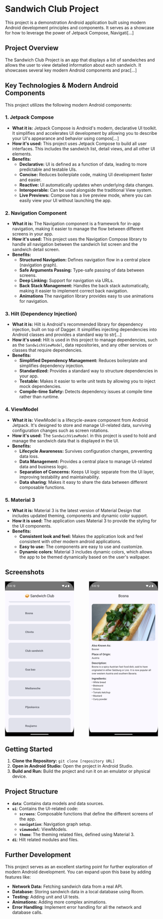 # Sandwich Club Project

This project is a demonstration Android application built using modern Android development principles and components. It serves as a showcase for how to leverage the power of Jetpack Compose, Navigati[...]

## Project Overview

The Sandwich Club Project is an app that displays a list of sandwiches and allows the user to view detailed information about each sandwich. It showcases several key modern Android components and prac[...]

## Key Technologies & Modern Android Components

This project utilizes the following modern Android components:

### 1. Jetpack Compose

*   **What it is:** Jetpack Compose is Android's modern, declarative UI toolkit. It simplifies and accelerates UI development by allowing you to describe your UI's appearance and behavior using compos[...]
*   **How it's used:** This project uses Jetpack Compose to build all user interfaces. This includes the sandwich list, detail views, and all other UI elements.
*   **Benefits:**
    *   **Declarative:** UI is defined as a function of data, leading to more predictable and testable UIs.
    *   **Concise:** Reduces boilerplate code, making UI development faster and easier.
    *   **Reactive:** UI automatically updates when underlying data changes.
    *   **Interoperable:** Can be used alongside the traditional View system.
    *   **Live Previews:** Compose has a live preview mode, where you can easily view your UI without launching the app.

### 2. Navigation Component

*   **What it is:** The Navigation component is a framework for in-app navigation, making it easier to manage the flow between different screens in your app.
*   **How it's used:** This project uses the Navigation Compose library to handle all navigation between the sandwich list screen and the sandwich detail screen.
*   **Benefits:**
    *   **Structured Navigation:** Defines navigation flow in a central place (navigation graph).
    *   **Safe Arguments Passing:** Type-safe passing of data between screens.
    *   **Deep Linking:** Support for navigation via URLs.
    *   **Back Stack Management:** Handles the back stack automatically, making it easier to implement correct back navigation.
    * **Animations** The navigation library provides easy to use animations for navigation.

### 3. Hilt (Dependency Injection)

*   **What it is:** Hilt is Android's recommended library for dependency injection, built on top of Dagger. It simplifies injecting dependencies into Android classes and provides a standard way to str[...]
*   **How it's used:** Hilt is used in this project to manage dependencies, such as the `SandwichViewModel`, data repositories, and any other services or classes that require dependencies.
*   **Benefits:**
    *   **Simplified Dependency Management:** Reduces boilerplate and simplifies dependency injection.
    *   **Standardized:** Provides a standard way to structure dependencies in your app.
    *   **Testable:** Makes it easier to write unit tests by allowing you to inject mock dependencies.
    *   **Compile-time Safety:** Detects dependency issues at compile time rather than runtime.

### 4. ViewModel

*   **What it is:** ViewModel is a lifecycle-aware component from Android Jetpack. It's designed to store and manage UI-related data, surviving configuration changes such as screen rotations.
*   **How it's used:** The `SandwichViewModel` in this project is used to hold and manage the sandwich data that is displayed in the UI.
*   **Benefits:**
    *   **Lifecycle Awareness:** Survives configuration changes, preventing data loss.
    *   **Data Management:** Provides a central place to manage UI-related data and business logic.
    *   **Separation of Concerns:** Keeps UI logic separate from the UI layer, improving testability and maintainability.
    * **Data sharing**: Makes it easy to share the data between different composable functions.

### 5. Material 3

* **What it is:** Material 3 is the latest version of Material Design that includes updated theming, components and dynamic color support.
* **How it is used:** The application uses Material 3 to provide the styling for the UI components.
* **Benefits:**
    * **Consistent look and feel:** Makes the application look and feel consistent with other modern android applications.
    * **Easy to use:** The components are easy to use and customize.
    * **Dynamic colors**: Material 3 includes dynamic colors, which allows the app to be themed dynamically based on the user's wallpaper.

## Screenshots
<div style="display: flex; justify-content: space-between;">
<img src="screenshots/1.png" alt="Main Screen" width="45%"/> 
<img src="screenshots/2.png" alt="Detail Screen" width="45%">
</div>

## Getting Started

1.  **Clone the Repository:** `git clone [repository URL]`
2.  **Open in Android Studio:** Open the project in Android Studio.
3.  **Build and Run:** Build the project and run it on an emulator or physical device.

## Project Structure

*   **`data`**: Contains data models and data sources.
*   **`ui`**: Contains the UI-related code:
    *   **`screens`**: Composable functions that define the different screens of the app.
    *   **`navigation`**: Navigation graph setup.
    *   **`viewmodel`**: ViewModels.
    * **`theme`**: The theming related files, defined using Material 3.
* **`di`**: Hilt related modules and files.

## Further Development

This project serves as an excellent starting point for further exploration of modern Android development. You can expand upon this base by adding features like:

*   **Network Data:** Fetching sandwich data from a real API.
*   **Database:** Storing sandwich data in a local database using Room.
*   **Testing:** Adding unit and UI tests.
*   **Animations:** Adding more complex animations.
* **Error Handling**: Implement error handling for all the network and database calls.
